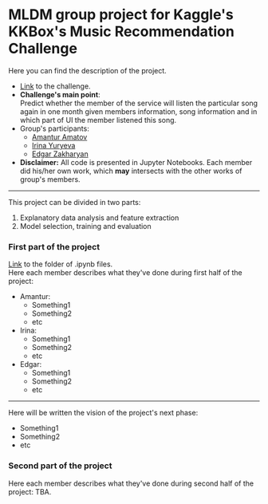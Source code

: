 # MLDM group project for Kaggle's KKBox's Music Recommendation Challenge
Here you can find the description of the project.
- [Link](https://www.kaggle.com/c/kkbox-music-recommendation-challenge) to the challenge.
- **Challenge's main point**:  
  Predict whether the member of the service will listen the particular song again in one month given members information, song information and in which part of UI the member listened this song.
- Group's participants: 
  - [Amantur Amatov](https://github.com/amanteur)
  - [Irina Yuryeva](https://github.com/upayuryeva) 
  - [Edgar Zakharyan]()
- **Disclaimer:** All code is presented in Jupyter Notebooks. Each member did his/her own work, which **may** intersects with the other works of group's members.

--------
This project can be divided in two parts:
1) Explanatory data analysis and feature extraction
2) Model selection, training and evaluation

### First part of the project
[Link]() to the folder of .ipynb files.  
Here each member describes what they've done during first half of the project:
- Amantur:
  - Something1
  - Something2
  - etc
- Irina:
  - Something1
  - Something2
  - etc
- Edgar:
  - Something1
  - Something2
  - etc

-------
Here will be written the vision of the project's next phase:
- Something1
- Something2
- etc

### Second part of the project
Here each member describes what they've done during second half of the project:
TBA.
